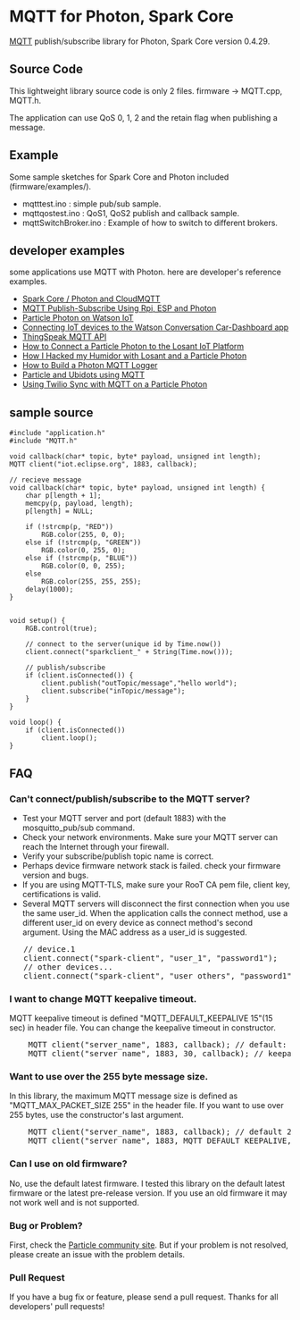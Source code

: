 # MQTT for Photon, Spark Core
<a href="http://mqtt.org/" target=_blank>MQTT</a> publish/subscribe library for Photon, Spark Core version 0.4.29.

## Source Code
This lightweight library source code is only 2 files. firmware -> MQTT.cpp, MQTT.h.

The application can use QoS 0, 1, 2 and the retain flag when publishing a message.

## Example
Some sample sketches for Spark Core and Photon included (firmware/examples/).
 - mqtttest.ino	: simple pub/sub sample. 
 - mqttqostest.ino : QoS1, QoS2 publish and callback sample.
 - mqttSwitchBroker.ino : Example of how to switch to different brokers.

## developer examples
some applications use MQTT with Photon. here are developer's reference examples.
- <a href="http://www.instructables.com/id/Spark-Core-Photon-and-CloudMQTT/" target="_blank">Spark Core / Photon and CloudMQTT</a>
- <a href="https://www.hackster.io/anasdalintakam/mqtt-publish-subscribe-using-rpi-esp-and-photon-864fe9#toc--particle-photon-as-mqtt-client-2" target="_blank">MQTT Publish-Subscribe Using Rpi, ESP and Photon</a>
- <a href="http://www.kevinhoyt.com/2016/04/27/particle-photon-on-watson-iot/" target="_blank">Particle Photon on Watson IoT</a>
- <a href="https://developer.ibm.com/recipes/tutorials/connecting-a-iot-device-of-the-watson-conversation-cardashboard-app/" target="_blank">Connecting IoT devices to the Watson Conversation Car-Dashboard app</a>
- <a href="https://jp.mathworks.com/help/thingspeak/mqtt-api.html" target="_blank">ThingSpeak MQTT API</a>
- <a href="https://www.losant.com/blog/how-to-connect-a-particle-photon-to-the-losant-iot-platform" target="_blank">How to Connect a Particle Photon to the Losant IoT Platform</a>
- <a href="https://medium.com/@stevecaldwell/how-i-hacked-my-humidor-with-losant-and-a-particle-photon-84342744755b#.b68apdmo1" target="_blank">How I Hacked my Humidor with Losant and a Particle Photon</a>
- <a href="https://www.digikey.jp/ja/maker/projects/how-to-build-a-photon-mqtt-logger/876ce49a8f914f0799a0f8b94519acc1" target="_blank">How to Build a Photon MQTT Logger</a>
- <a href="https://ubidots.com/docs/devices/particleMQTT.html" target="_blank">Particle and Ubidots using MQTT</a>
- <a href="https://www.twilio.com/docs/quickstart/sync-iot/mqtt-particle-photon-sync-iot" target="_blank">Using Twilio Sync with MQTT on a Particle Photon</a>

## sample source
```
#include "application.h"
#include "MQTT.h"

void callback(char* topic, byte* payload, unsigned int length);
MQTT client("iot.eclipse.org", 1883, callback);

// recieve message
void callback(char* topic, byte* payload, unsigned int length) {
    char p[length + 1];
    memcpy(p, payload, length);
    p[length] = NULL;

    if (!strcmp(p, "RED"))
        RGB.color(255, 0, 0);
    else if (!strcmp(p, "GREEN"))
        RGB.color(0, 255, 0);
    else if (!strcmp(p, "BLUE"))
        RGB.color(0, 0, 255);
    else
        RGB.color(255, 255, 255);
    delay(1000);
}


void setup() {
    RGB.control(true);

    // connect to the server(unique id by Time.now())
    client.connect("sparkclient_" + String(Time.now()));

    // publish/subscribe
    if (client.isConnected()) {
        client.publish("outTopic/message","hello world");
        client.subscribe("inTopic/message");
    }
}

void loop() {
    if (client.isConnected())
        client.loop();
}
```
## FAQ
### Can't connect/publish/subscribe to the MQTT server?
- Test your MQTT server and port (default 1883) with the mosquitto_pub/sub command. 
- Check your network environments. Make sure your MQTT server can reach the Internet through your firewall. 
- Verify your subscribe/publish topic name is correct.
- Perhaps device firmware network stack is failed. check your firmware version and bugs.
- If you are using MQTT-TLS, make sure your RooT CA pem file, client key, certifications is valid.
- Several MQTT servers will disconnect the first connection when you use the same user_id. When the application calls the connect method, use a different user_id on every device as connect method's second argument. Using the MAC address as a user_id is suggested.
<pre>
   // device.1
   client.connect("spark-client", "user_1", "password1");
   // other devices...
   client.connect("spark-client", "user_others", "password1");
</pre>

### I want to change MQTT keepalive timeout.
MQTT keepalive timeout is defined "MQTT_DEFAULT_KEEPALIVE 15"(15 sec) in header file. You can change the keepalive timeout in constructor.
<pre>
    MQTT client("server_name", 1883, callback); // default: send keepalive packet to MQTT server every 15sec.
    MQTT client("server_name", 1883, 30, callback); // keepalive timeout is 30 sec.
</pre>

### Want to use over the 255 byte message size.
In this library, the maximum MQTT message size is defined as "MQTT_MAX_PACKET_SIZE 255" in the header file. If you want to use over 255 bytes, use the constructor's last argument.
<pre>
    MQTT client("server_name", 1883, callback); // default 255 bytes
    MQTT client("server_name", 1883, MQTT_DEFAULT_KEEPALIVE, callback, 512); // max 512 bytes
</pre>

### Can I use on old firmware?
No, use the default latest firmware. I tested this library on the default latest firmware or the latest pre-release version. If you use an old firmware it may not work well and is not supported.

### Bug or Problem?
First, check the <a href="https://community.particle.io/" target="_blank">Particle community site<a/>. But if your problem is not resolved, please create an issue with the problem details.

### Pull Request 
If you have a bug fix or feature, please send a pull request.
Thanks for all developers' pull requests!

